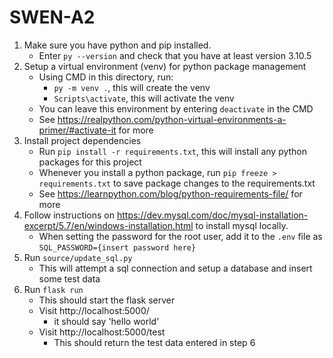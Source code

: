 # SWEN-A2
1. Make sure you have python and pip installed. 
    -  Enter `py --version` and check that you have at least version 3.10.5 
2. Setup a virtual environment (venv) for python package management
    - Using CMD in this directory, run:
        - `py -m venv .`, this will create the venv
        - `Scripts\activate`, this will activate the venv
    - You can leave this environment by entering `deactivate` in the CMD
    - See https://realpython.com/python-virtual-environments-a-primer/#activate-it for more
3. Install project dependencies 
    - Run `pip install -r requirements.txt`, this will install any python packages for this project
    - Whenever you install a python package, run `pip freeze > requirements.txt` to save package changes to the requirements.txt
    - See https://learnpython.com/blog/python-requirements-file/ for more
4. Follow instructions on https://dev.mysql.com/doc/mysql-installation-excerpt/5.7/en/windows-installation.html to install mysql locally.
    - When setting the password for the root user, add it to the `.env` file as `SQL_PASSWORD={insert password here}`
6. Run `source/update_sql.py`
    - This will attempt a sql connection and setup a database and insert some test data
5. Run `flask run`
    - This should start the flask server
    - Visit http://localhost:5000/
        - it should say 'hello world'
    - Visit http://localhost:5000/test
        - This should return the test data entered in step 6

